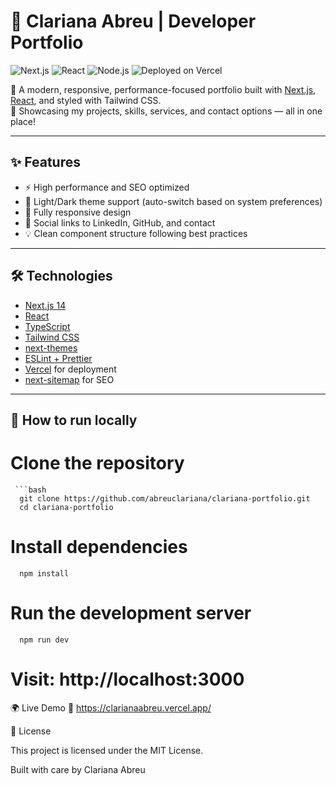 # 🚀 Clariana Abreu | Developer Portfolio

![Next.js](https://img.shields.io/badge/Next.js-000000?style=for-the-badge&logo=nextdotjs&logoColor=white)
![React](https://img.shields.io/badge/React-20232A?style=for-the-badge&logo=react&logoColor=61DAFB)
![Node.js](https://img.shields.io/badge/Node.js-339933?style=for-the-badge&logo=nodedotjs&logoColor=white)
![Deployed on Vercel](https://img.shields.io/badge/Deployed-Vercel-000000?style=for-the-badge&logo=vercel)

🎯 A modern, responsive, performance-focused portfolio built with [Next.js](https://nextjs.org/), [React](https://react.dev/), and styled with Tailwind CSS.  
🎨 Showcasing my projects, skills, services, and contact options — all in one place!

---

## ✨ Features

- ⚡️ High performance and SEO optimized
- 🌙 Light/Dark theme support (auto-switch based on system preferences)
- 📱 Fully responsive design
- 🔗 Social links to LinkedIn, GitHub, and contact
- 💡 Clean component structure following best practices

---

## 🛠️ Technologies

- [Next.js 14](https://nextjs.org/)
- [React](https://react.dev/)
- [TypeScript](https://www.typescriptlang.org/)
- [Tailwind CSS](https://tailwindcss.com/)
- [next-themes](https://www.npmjs.com/package/next-themes)
- [ESLint + Prettier](https://eslint.org/)
- [Vercel](https://vercel.com/) for deployment
- [next-sitemap](https://github.com/iamvishnusankar/next-sitemap) for SEO

---

## 🚧 How to run locally
 
 # Clone the repository
 
     ```bash
      git clone https://github.com/abreuclariana/clariana-portfolio.git
      cd clariana-portfolio

 # Install dependencies
 
      npm install

# Run the development server

      npm run dev

# Visit: http://localhost:3000

🌍 Live Demo
🔗 https://clarianaabreu.vercel.app/


📄 License

This project is licensed under the MIT License.

 Built with care by Clariana Abreu
